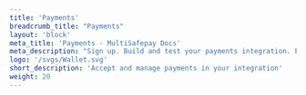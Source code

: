 ```yaml
---
title: 'Payments'
breadcrumb_title: "Payments"
layout: 'block'
meta_title: 'Payments - MultiSafepay Docs'
meta_description: "Sign up. Build and test your payments integration. Explore our products and services. Use our API reference, SDKs, and wrappers. Get support."
logo: '/svgs/Wallet.svg'
short_description: 'Accept and manage payments in your integration'
weight: 20
---
```

